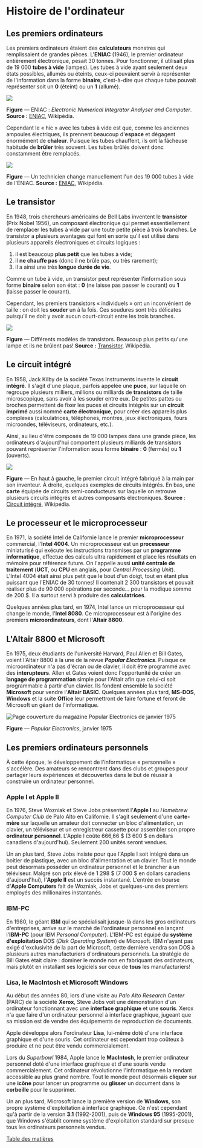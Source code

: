 # Histoire de l'ordinateur

## Les premiers ordinateurs

Les premiers ordinateurs étaient des **calculateurs** monstres qui remplissaient de grandes pièces. L'**ENIAC** \(1946\), le premier ordinateur entièrement électronique, pesait 30 tonnes. Pour fonctionner, il utilisait plus de 19 000 **tubes à vide** \(lampes\). Les tubes à vide ayant seulement deux états possibles, allumés ou éteints, ceux-ci pouvaient servir à représenter de l'information dans la forme **binaire**, c'est-à-dire que chaque tube pouvait représenter soit un **0** \(éteint\) ou un **1** \(allumé\).

![](/assets/ENIAC.png)

**Figure** — ENIAC : _Electronic Numerical Integrator Analyser and Computer_. **Source :** [ENIAC](https://fr.wikipedia.org/wiki/ENIAC "Lien vers l&apos;article « ENIAC » sur Wikipédia"), Wikipédia.

Cependant le « hic » avec les tubes à vide est que, comme les anciennes ampoules électriques, ils prennent beaucoup d'**espace** et dégagent énormément de **chaleur**. Puisque les tubes chauffent, ils ont la fâcheuse habitude de **brûler** très souvent. Les tubes brûlés doivent donc constamment être remplacés.

![](/assets/ENIAC-technicien.png)

**Figure** — Un technicien change manuellement l'un des 19 000 tubes à vide de l'ENIAC. **Source :** [ENIAC](https://fr.wikipedia.org/wiki/ENIAC "Lien vers l&apos;article « ENIAC » sur Wikipédia"), Wikipédia.

## Le transistor

En 1948, trois chercheurs américains de Bell Labs inventent le **transistor** \(Prix Nobel 1956\), un composant électronique qui permet essentiellement de remplacer les tubes à vide par une toute petite pièce à trois branches. Le transistor a plusieurs avantages qui font en sorte qu'il est utilisé dans plusieurs appareils électroniques et circuits logiques :

1. il est beaucoup **plus petit** que les tubes à vide;
2. il **ne chauffe pas** \(donc il ne brûle pas, ou très rarement\);
3. il a ainsi une très **longue durée de vie**.

Comme un tube à vide, un transistor peut représenter l'information sous forme **binaire** selon son état : **0** \(ne laisse pas passer le courant\) ou **1** \(laisse passer le courant\).

Cependant, les premiers transistors « individuels » ont un inconvénient de taille : on doit les **souder** un à la fois. Ces soudures sont très délicates puisqu'il ne doit y avoir aucun court-circuit entre les trois branches.

![](https://upload.wikimedia.org/wikipedia/commons/thumb/5/5a/Transistors.agr.jpg/800px-Transistors.agr.jpg)

**Figure** — Différents modèles de transistors. Beaucoup plus petits qu'une lampe et ils ne brûlent pas! **Source :** [Transistor](https://fr.wikipedia.org/wiki/Transistor "Lien vers l&apos;article « Transistor » sur Wikipédia"), Wikipédia.

## Le circuit intégré

En 1958, Jack Kilby de la société Texas Instruments invente le **circuit intégré**. Il s'agit d'une plaque, parfois appelée une **puce**, sur laquelle on regroupe plusieurs milliers, millions ou milliards de **transistors** de taille microscopique, sans avoir à les souder entre eux. De petites pattes ou broches permettent de fixer les puces et circuits intégrés sur un **circuit imprimé** aussi nommé **carte électronique**, pour créer des appareils plus complexes \(calculatrices, téléphones, montres, jeux électroniques, fours microondes, téléviseurs, ordinateurs, etc.\).

Ainsi, au lieu d'être composés de 19&nbsp;000 lampes dans une grande pièce, les ordinateurs d'aujourd'hui comportent plusieurs milliards de transistors pouvant représenter l'information sous forme **binaire** : **0** \(fermés\) ou **1** \(ouverts\).

![](/assets/circuit-integre.png)

**Figure** — En haut à gauche, le premier circuit intégré fabriqué à la main par son inventeur. À droite, quelques exemples de circuits intégrés. En bas, une **carte** équipée de circuits semi-conducteurs sur laquelle on retrouve plusieurs circuits intégrés et autres composants électroniques. **Source** : [Circuit intégré](https://fr.wikipedia.org/wiki/Circuit_intégré "Lien vers l&apos;article « Circuit intégré » sur Wikipédia"), Wikipédia.

## Le processeur et le microprocesseur

En 1971, la société Intel de Californie lance le premier **microprocesseur** commercial, l'**Intel 4004**. Un microprocesseur est un **processeur** miniaturisé qui exécute les instructions transmises par un **programme informatique**, effectue des calculs ultra rapidement et place les résultats en mémoire pour référence future. On l'appelle aussi **unité centrale de traitement** \(**UCT**, ou **CPU** en anglais, pour _Central Processing Unit_\). L'Intel&nbsp;4004 était ainsi plus petit que le bout d'un doigt, tout en étant plus puissant que l'ENIAC de 30 tonnes! Il contenait 2&nbsp;300 transistors et pouvait réaliser plus de 90&nbsp;000 opérations par seconde... pour la modique somme de 200&nbsp;$. Il a surtout servi à produire des **calculatrices**.

Quelques années plus tard, en 1974, Intel lance un microprocesseur qui change le monde, l'**Intel 8080**. Ce microprocesseur est à l'origine des premiers **microordinateurs**, dont l'**Altair 8800**.

## L'Altair 8800 et Microsoft

En 1975, deux étudiants de l'université Harvard, Paul Allen et Bill Gates, voient l'Altair 8800 à la une de la revue _**Popular Electronics**_. Puisque ce microordinateur n'a pas d'écran ou de clavier, il doit être programmé avec des **interupteurs**. Allen et Gates voient donc l'opportunité de créer un **langage de programmation** simple pour l'Altair afin que celui-ci soit programmable à partir d'un clavier. Ils fondent ensemble la société **Microsoft** pour vendre l'**Altair BASIC**. Quelques années plus tard, **MS-DOS**, **Windows** et la suite **Office** leur permettront de faire fortune et feront de Microsoft un géant de l'informatique.

![Page couverture du magazine Popular Electronics de janvier 1975](https://upload.wikimedia.org/wikipedia/en/c/cb/Popular_Electronics_Cover_Jan_1975.jpg)

**Figure** — _Popular Electronics_, janvier 1975

## Les premiers ordinateurs personnels

À cette époque, le développement de l'informatique «&nbsp;personnelle&nbsp;» s'accélère. Des amateurs se rencontrent dans des clubs et groupes pour partager leurs expériences et découvertes dans le but de réussir à construire un ordinateur personnel.

### Apple I et Apple II

En 1976, Steve Wozniak et Steve Jobs présentent l'**Apple I** au _Homebrew Computer Club_ de Palo Alto en Californie. Il s'agit seulement d'une **carte-mère** sur laquelle un amateur doit connecter un bloc d'alimentation, un clavier, un téléviseur et un enregistreur cassette pour assembler son propre **ordinateur personnel**. L'Apple I coûte 666,66&nbsp;$ (3&nbsp;600&nbsp;$ en dollars canadiens d'aujourd'hui). Seulement 200 unités seront vendues.

Un an plus tard, Steve Jobs insiste pour que l'Apple I soit intégré dans un boitier de plastique, avec un bloc d'alimentation et un clavier. Tout le monde peut désormais posséder un ordinateur personnel et le brancher à un téléviseur. Malgré son prix élevé de 1&nbsp;298&nbsp;$ (7&nbsp;000&nbsp;$ en dollars canadiens d'aujourd'hui), l'**Apple II** est un succès instantané. L'entrée en bourse d'**Apple Computers** fait de Wozniak, Jobs et quelques-uns des premiers employés des millionaires instantanés.

### IBM-PC

En 1980, le géant **IBM** qui se spécialisait jusque-là dans les gros ordinateurs d'entreprises, arrive sur le marché de l'ordinateur personnel en lançant l'**IBM-PC** (pour IBM _Personal Computer_). L'IBM-PC est équipé du **système d'exploitation** DOS (_Disk Operating System_) de Microsoft. IBM n'ayant pas exigé d'exclusivité de la part de Microsoft, cette dernière vendra son DOS à plusieurs autres manufacturiers d'ordinateurs personnels. La stratégie de Bill Gates était claire : dominer le monde non en fabriquant des ordinateurs, mais plutôt en installant ses logiciels sur ceux de **tous** les manufacturiers!

### Lisa, le MacIntosh et Microsoft Windows

Au début des années 80, lors d'une visite au _Palo Alto Research Center_ (PARC) de la société **Xerox**, Steve Jobs voit une démonstration d'un ordinateur fonctionnant avec une **interface graphique** et une **souris**. Xerox n'a que faire d'un ordinateur personnel à interface graphique, jugeant que sa mission est de vendre des équipements de reproduction de documents.

Apple développe alors l'ordinateur **Lisa**, lui-même doté d'une interface graphique et d'une souris. Cet ordinateur est cependant trop coûteux à produire et ne peut être vendu commercialement.

Lors du _Superbowl_ 1984, Apple lance le **MacIntosh**, le premier ordinateur personnel doté d'une interface graphique et d'une souris vendu commercialement. Cet ordinateur révolutionne l'informatique en la rendant accessible au plus grand nombre. Tout le monde peut désormais **cliquer** sur une **icône** pour lancer un programme ou **glisser** un document dans la **corbeille** pour le supprimer.

Un an plus tard, Microsoft lance la première version de **Windows**, son propre système d'exploitation à interface graphique. Ce n'est cependant qu'à partir de la version **3.1** (1992-2001), puis de **Windows&nbsp;95** (1995-2001), que Windows s'établit comme système d'exploitation standard sur presque tous les ordinateurs personnels vendus.

[Table des matières](SUMMARY.md)


